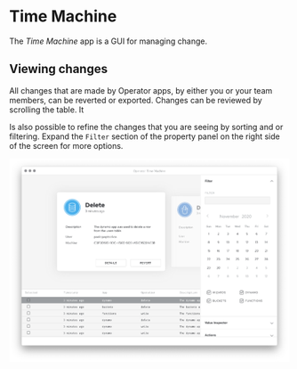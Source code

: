 # Time Machine

The _Time Machine_ app is a GUI for managing change.

## Viewing changes

All changes that are made by Operator apps, by either you or your team members,
can be reverted or exported. Changes can be reviewed by scrolling the table. It

Is also possible to refine the changes that you are seeing by sorting and or
filtering. Expand the `Filter` section of the property panel on the right side
of the screen for more options.

<img src="https://raw.githubusercontent.com/optoolco/docs/master/apps/time-machine/images/view-changes.png"/>
